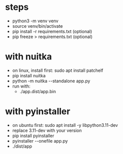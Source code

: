 # steps

- python3 -m venv venv
- source venv/bin/activate
- pip install -r requirements.txt (optional)
- pip freeze > requirements.txt (optional)

# with nuitka

- on linux, install first: sudo apt install patchelf
- pip install nuitka
- python -m nuitka --standalone app.py
- run with:
  - ./app.dist/app.bin

# with pyinstaller

- on ubuntu first: sudo apt install -y libpython3.11-dev
- replace 3.11-dev with your version
- pip install pyinstaller
- pyinstaller --onefile app.py
- ./dist/app
